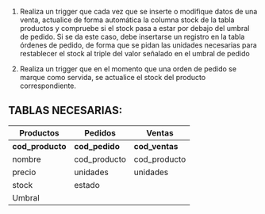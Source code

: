 1. Realiza un trigger que cada vez que se inserte o modifique datos de una venta, actualice de forma automática la columna stock de la tabla productos y compruebe si el stock pasa a estar por debajo del umbral de pedido. Si se da este caso, debe insertarse un registro en la tabla órdenes de pedido, de forma que se pidan las unidades  necesarias para restablecer el stock al triple del valor señalado en el umbral de pedido

2. Realiza un trigger que en el momento que una orden de pedido se marque como servida, se actualice el stock del producto correspondiente.

## TABLAS NECESARIAS:

| Productos        | Pedidos        | Ventas         |
| ---------------- | -------------- | -------------- |
| **cod_producto** | **cod_pedido** | **cod_ventas** |
| nombre           | cod_producto   | cod_producto   |
| precio           | unidades       | unidades       |
| stock            | estado         |                |
| Umbral           |                |                |

